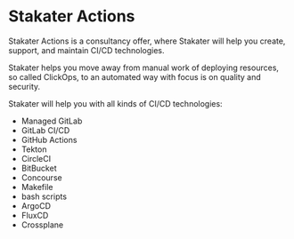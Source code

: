 # Stakater Actions

Stakater Actions is a consultancy offer, where Stakater will help you create, support, and maintain CI/CD technologies.

Stakater helps you move away from manual work of deploying resources, so called ClickOps, to an automated way with focus is on quality and security.

Stakater will help you with all kinds of CI/CD technologies:

- Managed GitLab
- GitLab CI/CD
- GitHub Actions
- Tekton
- CircleCI
- BitBucket
- Concourse
- Makefile
- bash scripts
- ArgoCD
- FluxCD
- Crossplane
